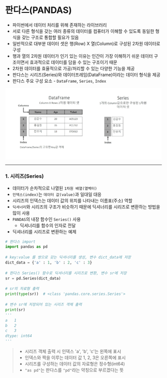# 판다스(PANDAS)

- 파이썬에서 데이터 처리를 위해 존재하는 라이브러리
- 서로 다른 형식을 갖는 여러 종류의 데이터를 컴퓨터가 이해할 수 있도록 동일한 형식을 갖는 구조로 통합할 필요가 있음
- 일반적으로 대부분 데이터 셋은 행(Row) X 열(Column)로 구성된 2차원 데이터로 구성
- 행과 열의 2차원 데이터가 인기 있는 이유는 인간이 가장 이해하기 쉬운 데이터 구조이면서 효과적으로 데이터를 담을 수 있는 구조이기 때문
- 2차원 데이터를 효율적으로 가공/처리할 수 있는 다양한 기능을 제공
- 판다스는 시리즈(Series)와 데이터프레임(DataFrame)이라는 데이터 형식을 제공
- 판다스 주요 구성 요소 - `DataFrame`, `Series`, `Index`

![image-20220330170615901](PANDAS.assets/image-20220330170615901.png)

---

### 1. 시리즈(Series)

- 데이터가 순차적으로 나열된 `1차원 배열(열벡터)`
- `인덱스(index)`는 `데이터 값(value)`과 일대일 대응
- 시리즈의 인덱스는 데이터 값의 위치를 나타내는 이름표(주소) 역할
- `딕셔너리`와 시리즈의 구조가 비슷하기 때문에 딕셔너리를 시리즈로 변환하는 방법을 많이 사용
- `PANDAS`의 내장 함수인 `Series()` 사용
  - 딕셔너리를 함수의 인자로 전달
- 딕셔너리를 시리즈로 변환하는 예제

```python
# 판다스 import
import pandas as pd

# key:value 를 쌍으로 갖는 딕셔너리를 생성, 변수 dict_data에 저장
dict_data = {'a' : 1, 'b' : 2, 'c' : 3}

# 판다스 Series() 함수로 딕셔너리를 시리즈로 변환, 변수 sr에 저장
sr = pd.Series(dict_data)

# sr의 자료형 출력
print(type(sr))  # <class 'pandas.core.series.Series'>

# 변수 sr에 저장되어 있는 시리즈 객체 출력
print(sr)
'''
a	1
b	2
c	3
dtype: int64
'''
```

> - 시리즈 객체 출력 시 인덱스 'a', 'b', 'c'는 왼쪽에 표시
> - 인덱스와 짝을 이루는 데이터 값 1, 2, 3은 오른쪽에 표시
> - 시리즈를 구성하는 데이터 값의 자료형은 정수형(int64)
> - `"as pd"`는 판다스를 `"pd"`라는 약칭으로 부르겠다는 뜻